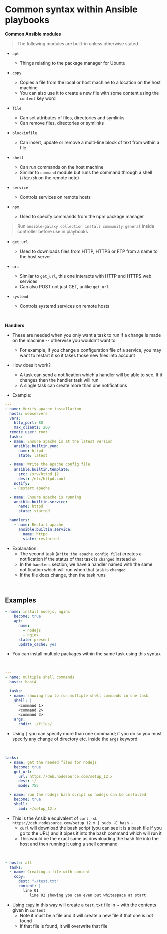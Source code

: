 # Common syntax within Ansible playbooks

**Common Ansible modules**
> The following modules are built-in unless otherwise stated

- `apt`
    - Things relating to the package manager for Ubuntu

- `copy`
    - Copies a file from the local or host machine to a location on the host machine
    - You can also use it to create a new file with some content using the `content` key word

- `file`
    - Can set attributes of files, directories and symlinks
    - Can remove files, directories or symlinks

- `blockinfile`
    - Can insert, update or remove a multi-line block of text from within a file

- `shell`
    - Can run commands on the host machine
    - Similar to `command` module but runs the command through a shell (`/bin/sh` on the remote note)

- `service`
    - Controls services on remote hosts

- `npm`
   - Used to specify commands from the npm package manager
> Run `ansible-galaxy collection install community.general` inside controller before use in playbooks

- `get_url`
    - Used to downloads files from HTTP, HTTPS or FTP from a name to the host server

- `uri`
  - Similar to `get_url`, this one interacts with HTTP and HTTPS web services
  - Can also POST not just GET, unlike `get_url`

- `systemd`
  - Controls systemd services on remote hosts

<br>

**Handlers**

- These are needed when you only want a task to run if a change is made on the machine -- otherwise you wouldn't want to
    - For example, if you change a configuration file of a service, you may want to restart it so it takes those new files into account

- How does it work?
    - A task can send a notification which a handler will be able to see. If it changes then the handler task will run
    - A single task can create more than one notifications

- Example:
```yaml
---
- name: Verify apache installation
  hosts: webservers
  vars:
    http_port: 80
    max_clients: 200
  remote_user: root
  tasks:
  - name: Ensure apache is at the latest version
    ansible.builtin.yum:
      name: httpd
      state: latest

  - name: Write the apache config file
    ansible.builtin.template:
      src: /srv/httpd.j2
      dest: /etc/httpd.conf
    notify:
    - Restart apache

  - name: Ensure apache is running
    ansible.builtin.service:
      name: httpd
      state: started

  handlers:
    - name: Restart apache
      ansible.builtin.service:
        name: httpd
        state: restarted
```
- Explanation:
    - The second task (`Write the apache config file`) creates a notification if the status of that task is `changed` instead `ok`
    - In the `handlers` section, we have a handler named with the same notification which will run when that task is `changed`
    - If the file does change, then the task runs


<br>

## Examples
```yaml
- name: install nodejs, nginx
    become: true
    apt:
      name: 
        - nodejs
        - nginx
      state: present
      update_cache: yes
```
- You can install multiple packages within the same task using this syntax

<br>

```yaml
---
- name: multiple shell commands
  hosts: hostA

  tasks:
  - name: showing how to run multiple shell commands in one task
    shell: |
      <command 1>
      <command 2>
      <command 3>
    args:
      chdir: ~/files/
```

- Using `|` you can specify more than one command; if you do so you must specify any change of directory etc. inside the `args` keyword

<br>

```yaml
tasks:
  - name: get the needed files for nodejs
    become: true
    get_url:
      url: https://deb.nodesource.com/setup_12.x
      dest: ~/
      mode: 755

  - name: run the nodejs bash script so nodejs can be installed
    become: true
    shell:
      cmd: ~/setup_12.x
```
- This is the Ansible equivalent of `curl -sL https://deb.nodesource.com/setup_12.x | sudo -E bash -`
    - `curl` will download the bash script (you can see it is a bash file if you go to the URL) and it pipes it into the bash command which will run it
    - This would be the exact same as downloading the bash file into the host and then running it using a shell command

<br>

```yaml
- hosts: all
  tasks:
  - name: Creating a file with content
    copy:
      dest: "~/test.txt"
      content: |
        line 01
           line 02 showing you can even put whitespace at start
```

- Using `copy` in this way will create a `test.txt` file in ~ with the contents given in `content`
  - Note it must be a file and it will create a new file if that one is not found
  - If that file is found, it will overwrite that file